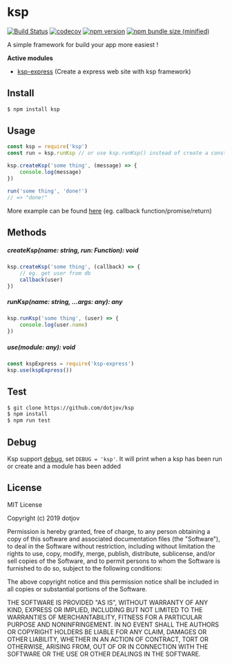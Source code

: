 # ksp

[![Build Status](https://travis-ci.org/dotjov/ksp.svg?branch=master)](https://travis-ci.org/dotjov/ksp)
[![codecov](https://codecov.io/gh/dotjov/ksp/branch/master/graph/badge.svg)](https://codecov.io/gh/dotjov/ksp)
[![npm version](https://img.shields.io/npm/v/ksp.svg)](https://www.npmjs.com/package/ksp)
[![npm bundle size (minified)](https://img.shields.io/bundlephobia/min/ksp.svg)](https://www.npmjs.com/package/ksp)

A simple framework for build your app more easiest !

**Active modules**

- [ksp-express](https://www.npmjs.com/package/ksp-express) (Create a express web site with ksp framework)

## Install

```sh
$ npm install ksp
```

## Usage

```js
const ksp = require('ksp')
const run = ksp.runKsp // or use ksp.runKsp() instead of create a const

ksp.createKsp('some thing', (message) => {
    console.log(message)
})

run('some thing', 'done!')
// => "done!"
```

More example can be found [here](https://github.com/dotjov/ksp/blob/master/examples/) (eg. callback function/promise/return)

## Methods

##### createKsp(name: string, run: Function): void

```js
ksp.createKsp('some thing', (callback) => {
    // eg. get user from db
    callback(user)
})
```

##### runKsp(name: string, ...args: any): any

```js
ksp.runKsp('some thing', (user) => {
    console.log(user.name)
})
```

##### use(module: any): void

```js
const kspExpress = require('ksp-express')
ksp.use(kspExpress())
```

## Test

```sh
$ git clone https://github.com/dotjov/ksp
$ npm install
$ npm run test
```

## Debug

Ksp support [debug](https://www.npmjs.com/package/debug), set `DEBUG = 'ksp'`. It will print when a ksp has been run or create and a module has been added

## License

MIT License

Copyright (c) 2019 dotjov

Permission is hereby granted, free of charge, to any person obtaining a copy
of this software and associated documentation files (the "Software"), to deal
in the Software without restriction, including without limitation the rights
to use, copy, modify, merge, publish, distribute, sublicense, and/or sell
copies of the Software, and to permit persons to whom the Software is
furnished to do so, subject to the following conditions:

The above copyright notice and this permission notice shall be included in all
copies or substantial portions of the Software.

THE SOFTWARE IS PROVIDED "AS IS", WITHOUT WARRANTY OF ANY KIND, EXPRESS OR
IMPLIED, INCLUDING BUT NOT LIMITED TO THE WARRANTIES OF MERCHANTABILITY,
FITNESS FOR A PARTICULAR PURPOSE AND NONINFRINGEMENT. IN NO EVENT SHALL THE
AUTHORS OR COPYRIGHT HOLDERS BE LIABLE FOR ANY CLAIM, DAMAGES OR OTHER
LIABILITY, WHETHER IN AN ACTION OF CONTRACT, TORT OR OTHERWISE, ARISING FROM,
OUT OF OR IN CONNECTION WITH THE SOFTWARE OR THE USE OR OTHER DEALINGS IN THE
SOFTWARE.